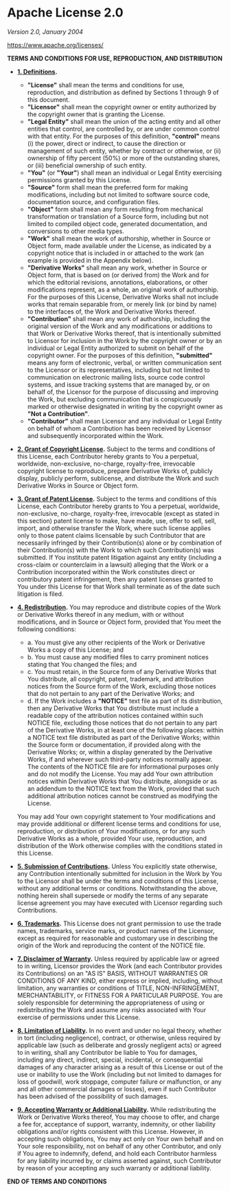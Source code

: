 # Apache License 2.0

_Version 2.0, January 2004_

https://www.apache.org/licenses/

**TERMS AND CONDITIONS FOR USE, REPRODUCTION, AND DISTRIBUTION**

- **<u>1. Definitions</u>.**

  - **"License"** shall mean the terms and conditions for use, reproduction, and distribution as defined by Sections 1 through 9 of this document.
  - **"Licensor"** shall mean the copyright owner or entity authorized by the copyright owner that is granting the License.
  - **"Legal Entity"** shall mean the union of the acting entity and all other entities that control, are controlled by, or are under common control with that entity. For the purposes of this definition, **"control"** means (i) the power, direct or indirect, to cause the direction or management of such entity, whether by contract or otherwise, or (ii) ownership of fifty percent (50%) or more of the outstanding shares, or (iii) beneficial ownership of such entity.
  - **"You"** (or **"Your"**) shall mean an individual or Legal Entity exercising permissions granted by this License.
  - **"Source"** form shall mean the preferred form for making modifications, including but not limited to software source code, documentation source, and configuration files.
  - **"Object"** form shall mean any form resulting from mechanical transformation or translation of a Source form, including but not limited to compiled object code, generated documentation, and conversions to other media types.
  - **"Work"** shall mean the work of authorship, whether in Source or Object form, made available under the License, as indicated by a copyright notice that is included in or attached to the work (an example is provided in the Appendix below).
  - **"Derivative Works"** shall mean any work, whether in Source or Object form, that is based on (or derived from) the Work and for which the editorial revisions, annotations, elaborations, or other modifications represent, as a whole, an original work of authorship. For the purposes of this License, Derivative Works shall not include works that remain separable from, or merely link (or bind by name) to the interfaces of, the Work and Derivative Works thereof.
  - **"Contribution"** shall mean any work of authorship, including the original version of the Work and any modifications or additions to that Work or Derivative Works thereof, that is intentionally submitted to Licensor for inclusion in the Work by the copyright owner or by an individual or Legal Entity authorized to submit on behalf of the copyright owner. For the purposes of this definition, **"submitted"** means any form of electronic, verbal, or written communication sent to the Licensor or its representatives, including but not limited to communication on electronic mailing lists, source code control systems, and issue tracking systems that are managed by, or on behalf of, the Licensor for the purpose of discussing and improving the Work, but excluding communication that is conspicuously marked or otherwise designated in writing by the copyright owner as **"Not a Contribution"**.
  - **"Contributor"** shall mean Licensor and any individual or Legal Entity on behalf of whom a Contribution has been received by Licensor and subsequently incorporated within the Work.

- **<u>2. Grant of Copyright License</u>.** Subject to the terms and conditions of this License, each Contributor hereby grants to You a perpetual, worldwide, non-exclusive, no-charge, royalty-free, irrevocable copyright license to reproduce, prepare Derivative Works of, publicly display, publicly perform, sublicense, and distribute the Work and such Derivative Works in Source or Object form.
- **<u>3. Grant of Patent License</u>.** Subject to the terms and conditions of this License, each Contributor hereby grants to You a perpetual, worldwide, non-exclusive, no-charge, royalty-free, irrevocable (except as stated in this section) patent license to make, have made, use, offer to sell, sell, import, and otherwise transfer the Work, where such license applies only to those patent claims licensable by such Contributor that are necessarily infringed by their Contribution(s) alone or by combination of their Contribution(s) with the Work to which such Contribution(s) was submitted. If You institute patent litigation against any entity (including a cross-claim or counterclaim in a lawsuit) alleging that the Work or a Contribution incorporated within the Work constitutes direct or contributory patent infringement, then any patent licenses granted to You under this License for that Work shall terminate as of the date such litigation is filed.
- **<u>4. Redistribution</u>.** You may reproduce and distribute copies of the Work or Derivative Works thereof in any medium, with or without modifications, and in Source or Object form, provided that You meet the following conditions:

  - a. You must give any other recipients of the Work or Derivative Works a copy of this License; and
  - b. You must cause any modified files to carry prominent notices stating that You changed the files; and
  - c. You must retain, in the Source form of any Derivative Works that You distribute, all copyright, patent, trademark, and attribution notices from the Source form of the Work, excluding those notices that do not pertain to any part of the Derivative Works; and
  - d. If the Work includes a **"NOTICE"** text file as part of its distribution, then any Derivative Works that You distribute must include a readable copy of the attribution notices contained within such NOTICE file, excluding those notices that do not pertain to any part of the Derivative Works, in at least one of the following places: within a NOTICE text file distributed as part of the Derivative Works; within the Source form or documentation, if provided along with the Derivative Works; or, within a display generated by the Derivative Works, if and wherever such third-party notices normally appear. The contents of the NOTICE file are for informational purposes only and do not modify the License. You may add Your own attribution notices within Derivative Works that You distribute, alongside or as an addendum to the NOTICE text from the Work, provided that such additional attribution notices cannot be construed as modifying the License.

  You may add Your own copyright statement to Your modifications and may provide additional or different license terms and conditions for use, reproduction, or distribution of Your modifications, or for any such Derivative Works as a whole, provided Your use, reproduction, and distribution of the Work otherwise complies with the conditions stated in this License.

- **<u>5. Submission of Contributions</u>.** Unless You explicitly state otherwise, any Contribution intentionally submitted for inclusion in the Work by You to the Licensor shall be under the terms and conditions of this License, without any additional terms or conditions. Notwithstanding the above, nothing herein shall supersede or modify the terms of any separate license agreement you may have executed with Licensor regarding such Contributions.
- **<u>6. Trademarks</u>.** This License does not grant permission to use the trade names, trademarks, service marks, or product names of the Licensor, except as required for reasonable and customary use in describing the origin of the Work and reproducing the content of the NOTICE file.
- **<u>7. Disclaimer of Warranty</u>.** Unless required by applicable law or agreed to in writing, Licensor provides the Work (and each Contributor provides its Contributions) on an "AS IS" BASIS, WITHOUT WARRANTIES OR CONDITIONS OF ANY KIND, either express or implied, including, without limitation, any warranties or conditions of TITLE, NON-INFRINGEMENT, MERCHANTABILITY, or FITNESS FOR A PARTICULAR PURPOSE. You are solely responsible for determining the appropriateness of using or redistributing the Work and assume any risks associated with Your exercise of permissions under this License.
- **<u>8. Limitation of Liability</u>.** In no event and under no legal theory, whether in tort (including negligence), contract, or otherwise, unless required by applicable law (such as deliberate and grossly negligent acts) or agreed to in writing, shall any Contributor be liable to You for damages, including any direct, indirect, special, incidental, or consequential damages of any character arising as a result of this License or out of the use or inability to use the Work (including but not limited to damages for loss of goodwill, work stoppage, computer failure or malfunction, or any and all other commercial damages or losses), even if such Contributor has been advised of the possibility of such damages.
- **<u>9. Accepting Warranty or Additional Liability</u>.** While redistributing the Work or Derivative Works thereof, You may choose to offer, and charge a fee for, acceptance of support, warranty, indemnity, or other liability obligations and/or rights consistent with this License. However, in accepting such obligations, You may act only on Your own behalf and on Your sole responsibility, not on behalf of any other Contributor, and only if You agree to indemnify, defend, and hold each Contributor harmless for any liability incurred by, or claims asserted against, such Contributor by reason of your accepting any such warranty or additional liability.

**END OF TERMS AND CONDITIONS**
